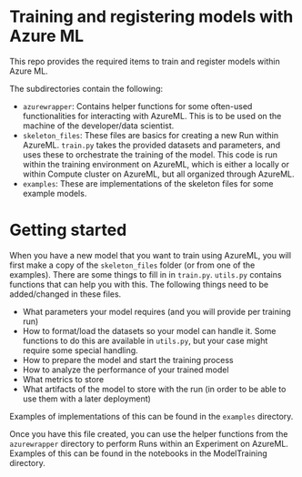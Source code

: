 # Training and registering models with Azure ML

This repo provides the required items to train and register models 
within Azure ML.

The subdirectories contain the following:

- `azurewrapper`:   Contains helper functions for some often-used
                    functionalities for interacting with AzureML.
                    This is to be used on the machine of the
                    developer/data scientist.
- `skeleton_files`: These files are basics for creating a new
                    Run within AzureML. `train.py` takes the
                    provided datasets and parameters, and uses
                    these to orchestrate the training of the model.
                    This code is run within the training
                    environment on AzureML, which is either a
                    locally or within Compute cluster on AzureML,
                    but all organized through AzureML.
- `examples`:       These are implementations of the skeleton files
                    for some example models.

# Getting started

When you have a new model that you want to train using AzureML, you
will first make a copy of the `skeleton_files` folder (or from one
of the examples). There are some things to fill in in `train.py`.
`utils.py` contains functions that can help you with this. The 
following things need to be added/changed in these files.

- What parameters your model requires (and you will provide per
  training run)
- How to format/load the datasets so your model can handle it. Some
  functions to do this are available in `utils.py`, but your case
  might require some special handling.
- How to prepare the model and start the training process
- How to analyze the performance of your trained model
- What metrics to store
- What artifacts of the model to store with the run (in order to
  be able to use them with a later deployment)

Examples of implementations of this can be found in the `examples`
directory.

Once you have this file created, you can use the helper functions
from the `azurewrapper` directory to perform Runs within an
Experiment on AzureML. Examples of this can be found in the 
notebooks in the ModelTraining directory.
